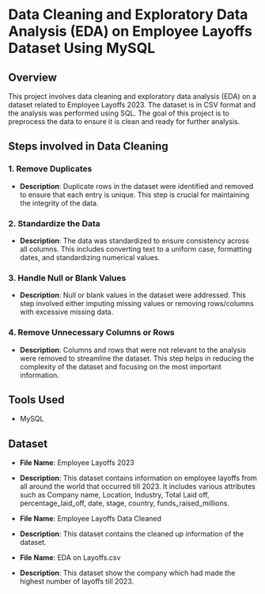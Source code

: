 # Data Cleaning and Exploratory Data Analysis (EDA) on Employee Layoffs Dataset Using MySQL

## Overview

This project involves data cleaning and exploratory data analysis (EDA) on a dataset related to Employee Layoffs 2023. The dataset is in CSV format and the analysis was performed using SQL. The goal of this project is to preprocess the data to ensure it is clean and ready for further analysis.

## Steps involved in Data Cleaning

### 1. Remove Duplicates
- **Description**: Duplicate rows in the dataset were identified and removed to ensure that each entry is unique. This step is crucial for maintaining the integrity of the data.

### 2. Standardize the Data
- **Description**: The data was standardized to ensure consistency across all columns. This includes converting text to a uniform case, formatting dates, and standardizing numerical values.

### 3. Handle Null or Blank Values
- **Description**: Null or blank values in the dataset were addressed. This step involved either imputing missing values or removing rows/columns with excessive missing data.

### 4. Remove Unnecessary Columns or Rows
- **Description**: Columns and rows that were not relevant to the analysis were removed to streamline the dataset. This step helps in reducing the complexity of the dataset and focusing on the most important information.

## Tools Used

- MySQL
  
## Dataset

- **File Name**: Employee Layoffs 2023
- **Description**: This dataset contains information on employee layoffs from all around the world that occurred till 2023. It includes various attributes such as Company name, Location, Industry, Total Laid off, percentage_laid_off, date, stage, country, funds_raised_millions.

- **File Name**: Employee Layoffs Data Cleaned
- **Description**: This dataset contains the cleaned up information of the dataset.

- **File Name**: EDA on Layoffs.csv
- **Description**: This dataset show the company which had made the highest number of layoffs till 2023.
